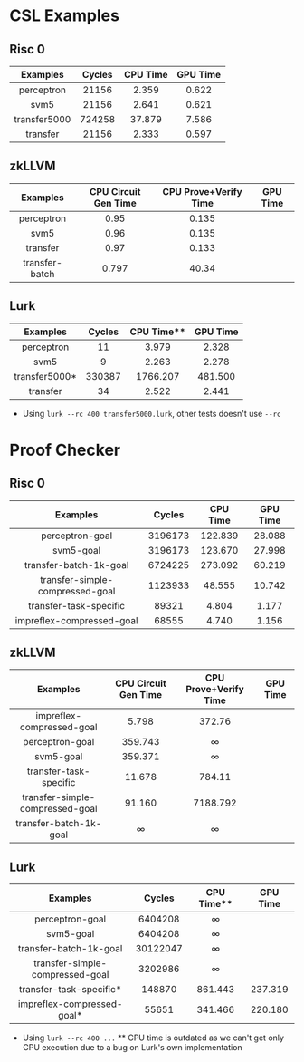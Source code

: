 # CSL Examples

## Risc 0
|     Examples     |  Cycles | CPU Time | GPU Time |
|:----------------:|:-------:|:--------:|:--------:|
| perceptron       |  21156  |   2.359  |   0.622  |
| svm5             |  21156  |   2.641  |   0.621  |
| transfer5000     | 724258  |  37.879  |   7.586  |
| transfer         |  21156  |   2.333  |   0.597  |
		

## zkLLVM
|     Examples     | CPU Circuit Gen Time | CPU Prove+Verify Time | GPU Time |
|:----------------:|:--------------------:|:---------------------:|:--------:|
| perceptron       |                 0.95 |                 0.135 |          |
| svm5             |                 0.96 |                 0.135 |          |
| transfer         |                 0.97 |                 0.133 |          |
| transfer-batch   |                0.797 |                 40.34 |          |


## Lurk
|     Examples     |  Cycles | CPU Time** | GPU Time |
|:----------------:|:-------:|:--------:|:--------:|
| perceptron       |    11   |   3.979  |   2.328  |
| svm5             |    9    |   2.263  |   2.278  |
| transfer5000*    |  330387 | 1766.207 | 481.500  |
| transfer         |    34   |   2.522  |   2.441  |


* Using `lurk --rc 400 transfer5000.lurk`, other tests doesn't use `--rc`

# Proof Checker

## Risc 0
|             Examples            |  Cycles | CPU Time | GPU Time |
|:-------------------------------:|:-------:|:--------:|:--------:|
| perceptron-goal                 | 3196173 |  122.839 |  28.088  |
| svm5-goal                       | 3196173 |  123.670 |  27.998  |
| transfer-batch-1k-goal          | 6724225 |  273.092 |  60.219  |
| transfer-simple-compressed-goal | 1123933 |   48.555 |  10.742  |
| transfer-task-specific          |   89321 |    4.804 |   1.177  |
| impreflex-compressed-goal       |   68555 |    4.740 |   1.156  |

## zkLLVM
|             Examples            |CPU Circuit Gen Time | CPU Prove+Verify Time | GPU Time |
|:-------------------------------:|:-------------------:|:---------------------:|:--------:|
| impreflex-compressed-goal       |               5.798 |                372.76 |          |
| perceptron-goal                 |             359.743 |                     ∞ |          |
| svm5-goal                       |             359.371 |                     ∞ |          |
| transfer-task-specific          |              11.678 |                784.11 |          |
| transfer-simple-compressed-goal |              91.160 |              7188.792 |          |
| transfer-batch-1k-goal          |                ∞    |                     ∞ |          |

## Lurk
|             Examples            | Cycles | CPU Time** | GPU Time |
|:-------------------------------:|:------:|:--------:|:--------:|
| perceptron-goal                 | 6404208|     ∞    |          |
| svm5-goal                       | 6404208|     ∞    |          |
| transfer-batch-1k-goal          |30122047|     ∞    |          |
| transfer-simple-compressed-goal | 3202986|     ∞    |          |
| transfer-task-specific*         | 148870 |  861.443 |  237.319 |
| impreflex-compressed-goal*      | 55651  |  341.466 |  220.180 |

* Using `lurk --rc 400 ...`
** CPU time is outdated as we can't get only CPU execution due to a bug on Lurk's
own implementation